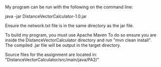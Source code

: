 My program can be run with the following on the command line:

java -jar DistanceVectorCalculator-1.0.jar

Ensure the network.txt file is in the same directory as the jar file.

To build my program, you must use Apache Maven
To do so ensure you are inside the DistanceVectorCalculator directory and run "mvn clean install".
The compiled .jar file will be output in the target directory.

Source files for the assignment are located in: "DistanceVectorCalculator/src/main/java/PA2/"
